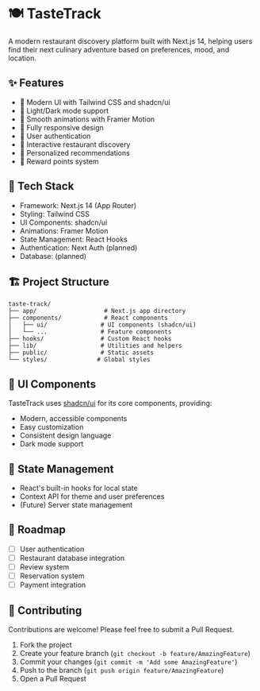 # 🍽️ TasteTrack

A modern restaurant discovery platform built with Next.js 14, helping users find their next culinary adventure based on preferences, mood, and location.

## ✨ Features

- 🎨 Modern UI with Tailwind CSS and shadcn/ui
- 🌙 Light/Dark mode support
- 🔄 Smooth animations with Framer Motion
- 📱 Fully responsive design
- 🔐 User authentication
- 💫 Interactive restaurant discovery
- 🎯 Personalized recommendations
- 💝 Reward points system

## 🚀 Tech Stack

- Framework: Next.js 14 (App Router)
- Styling: Tailwind CSS
- UI Components: shadcn/ui
- Animations: Framer Motion
- State Management: React Hooks
- Authentication: Next Auth (planned)
- Database: (planned)


## 🏗️ Project Structure

```
taste-track/
├── app/                   # Next.js app directory
├── components/            # React components
│   ├── ui/               # UI components (shadcn/ui)
│   └── ...               # Feature components
├── hooks/                # Custom React hooks
├── lib/                  # Utilities and helpers
├── public/               # Static assets
└── styles/              # Global styles
```

## 🎨 UI Components

TasteTrack uses [shadcn/ui](https://ui.shadcn.com/) for its core components, providing:
- Modern, accessible components
- Easy customization
- Consistent design language
- Dark mode support

## 🔄 State Management

- React's built-in hooks for local state
- Context API for theme and user preferences
- (Future) Server state management

## 🚧 Roadmap

- [ ] User authentication
- [ ] Restaurant database integration
- [ ] Review system
- [ ] Reservation system
- [ ] Payment integration

## 🤝 Contributing

Contributions are welcome! Please feel free to submit a Pull Request.

1. Fork the project
2. Create your feature branch (`git checkout -b feature/AmazingFeature`)
3. Commit your changes (`git commit -m 'Add some AmazingFeature'`)
4. Push to the branch (`git push origin feature/AmazingFeature`)
5. Open a Pull Request

